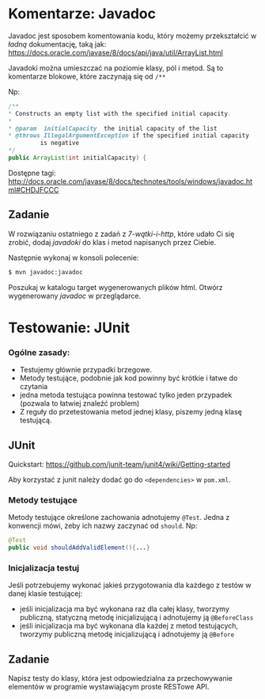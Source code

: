 # Komentarze: Javadoc
Javadoc jest sposobem komentowania kodu, który możemy przekształcić w *ładną* dokumentację, taką jak: https://docs.oracle.com/javase/8/docs/api/java/util/ArrayList.html

Javadoki można umieszczać na poziomie klasy, pól i metod. Są to komentarze blokowe, które zaczynają się od `/**`

Np:

```java
/**
* Constructs an empty list with the specified initial capacity.
*
* @param  initialCapacity  the initial capacity of the list
* @throws IllegalArgumentException if the specified initial capacity
         is negative
*/
public ArrayList(int initialCapacity) {
```

Dostępne tagi:
http://docs.oracle.com/javase/8/docs/technotes/tools/windows/javadoc.html#CHDJFCCC


## Zadanie

W rozwiązaniu ostatniego z zadań z *7-wątki-i-http*, które udało Ci się zrobić, dodaj *javadoki* do klas i metod napisanych przez Ciebie.

Następnie wykonaj w konsoli polecenie:
```bash
$ mvn javadoc:javadoc
```

Poszukaj w katalogu target wygenerowanych plików html. Otwórz wygenerowany *javadoc* w przeglądarce.


# Testowanie: JUnit

### Ogólne zasady:
- Testujemy głównie przypadki brzegowe.
- Metody testujące, podobnie jak kod powinny być krótkie i łatwe do czytania
- jedna metoda testująca powinna testować tylko jeden przypadek (pozwala to łatwiej znaleźć problem)
- Z reguły do przetestowania metod jednej klasy, piszemy jedną klasę testującą.


## JUnit
Quickstart: https://github.com/junit-team/junit4/wiki/Getting-started

Aby korzystać z junit należy dodać go do `<dependencies>` w `pom.xml`.

### Metody testujące
Metody testujące określone zachowania adnotujemy `@Test`.
Jedna z konwencji mówi, żeby ich nazwy zaczynać od `should`. Np:
```java
@Test
public void shouldAddValidElement(){...}
```

### Inicjalizacja testuj
Jeśli potrzebujemy wykonać jakieś przygotowania dla każdego z testów w danej klasie testującej:
- jeśli inicjalizacja ma być wykonana raz dla całej klasy, tworzymy publiczną, statyczną metodę inicjalizującą i adnotujemy ją `@BeforeClass`
- jeśli inicjalizacja ma być wykonana dla każdej z metod testujących, tworzymy publiczną metodę inicjalizującą i adnotujemy ją `@Before`

## Zadanie
Napisz testy do klasy, która jest odpowiedzialna za przechowywanie elementów w programie wystawiającym proste RESTowe API.
